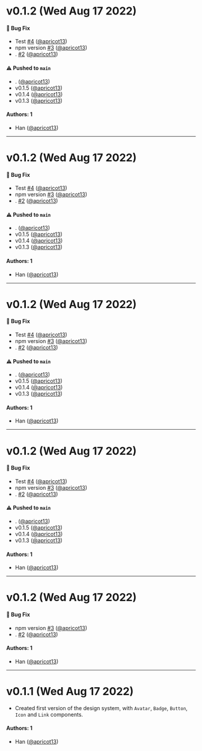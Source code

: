 # v0.1.2 (Wed Aug 17 2022)

#### 🐛 Bug Fix

- Test [#4](https://github.com/apricot13/trail-mix/pull/4) ([@apricot13](https://github.com/apricot13))
- npm version [#3](https://github.com/apricot13/trail-mix/pull/3) ([@apricot13](https://github.com/apricot13))
- . [#2](https://github.com/apricot13/trail-mix/pull/2) ([@apricot13](https://github.com/apricot13))

#### ⚠️ Pushed to `main`

- . ([@apricot13](https://github.com/apricot13))
- v0.1.5 ([@apricot13](https://github.com/apricot13))
- v0.1.4 ([@apricot13](https://github.com/apricot13))
- v0.1.3 ([@apricot13](https://github.com/apricot13))

#### Authors: 1

- Han ([@apricot13](https://github.com/apricot13))

---

# v0.1.2 (Wed Aug 17 2022)

#### 🐛 Bug Fix

- Test [#4](https://github.com/apricot13/trail-mix/pull/4) ([@apricot13](https://github.com/apricot13))
- npm version [#3](https://github.com/apricot13/trail-mix/pull/3) ([@apricot13](https://github.com/apricot13))
- . [#2](https://github.com/apricot13/trail-mix/pull/2) ([@apricot13](https://github.com/apricot13))

#### ⚠️ Pushed to `main`

- . ([@apricot13](https://github.com/apricot13))
- v0.1.5 ([@apricot13](https://github.com/apricot13))
- v0.1.4 ([@apricot13](https://github.com/apricot13))
- v0.1.3 ([@apricot13](https://github.com/apricot13))

#### Authors: 1

- Han ([@apricot13](https://github.com/apricot13))

---

# v0.1.2 (Wed Aug 17 2022)

#### 🐛 Bug Fix

- Test [#4](https://github.com/apricot13/trail-mix/pull/4) ([@apricot13](https://github.com/apricot13))
- npm version [#3](https://github.com/apricot13/trail-mix/pull/3) ([@apricot13](https://github.com/apricot13))
- . [#2](https://github.com/apricot13/trail-mix/pull/2) ([@apricot13](https://github.com/apricot13))

#### ⚠️ Pushed to `main`

- . ([@apricot13](https://github.com/apricot13))
- v0.1.5 ([@apricot13](https://github.com/apricot13))
- v0.1.4 ([@apricot13](https://github.com/apricot13))
- v0.1.3 ([@apricot13](https://github.com/apricot13))

#### Authors: 1

- Han ([@apricot13](https://github.com/apricot13))

---

# v0.1.2 (Wed Aug 17 2022)

#### 🐛 Bug Fix

- Test [#4](https://github.com/apricot13/trail-mix/pull/4) ([@apricot13](https://github.com/apricot13))
- npm version [#3](https://github.com/apricot13/trail-mix/pull/3) ([@apricot13](https://github.com/apricot13))
- . [#2](https://github.com/apricot13/trail-mix/pull/2) ([@apricot13](https://github.com/apricot13))

#### ⚠️ Pushed to `main`

- . ([@apricot13](https://github.com/apricot13))
- v0.1.5 ([@apricot13](https://github.com/apricot13))
- v0.1.4 ([@apricot13](https://github.com/apricot13))
- v0.1.3 ([@apricot13](https://github.com/apricot13))

#### Authors: 1

- Han ([@apricot13](https://github.com/apricot13))

---

# v0.1.2 (Wed Aug 17 2022)

#### 🐛 Bug Fix

- npm version [#3](https://github.com/apricot13/trail-mix/pull/3) ([@apricot13](https://github.com/apricot13))
- . [#2](https://github.com/apricot13/trail-mix/pull/2) ([@apricot13](https://github.com/apricot13))

#### Authors: 1

- Han ([@apricot13](https://github.com/apricot13))

---

# v0.1.1 (Wed Aug 17 2022)

- Created first version of the design system, with `Avatar`, `Badge`, `Button`, `Icon` and `Link` components.

#### Authors: 1

- Han ([@apricot13](https://github.com/apricot13))
